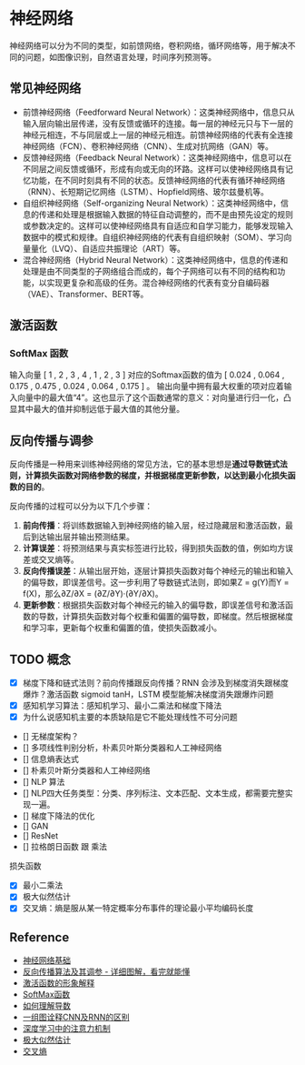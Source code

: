# 神经网络
神经网络可以分为不同的类型，如前馈网络，卷积网络，循环网络等，用于解决不同的问题，如图像识别，自然语言处理，时间序列预测等。

## 常见神经网络

* 前馈神经网络（Feedforward Neural Network）：这类神经网络中，信息只从输入层向输出层传递，没有反馈或循环的连接。每一层的神经元只与下一层的神经元相连，不与同层或上一层的神经元相连。前馈神经网络的代表有全连接神经网络（FCN）、卷积神经网络（CNN）、生成对抗网络（GAN）等。
* 反馈神经网络（Feedback Neural Network）：这类神经网络中，信息可以在不同层之间反馈或循环，形成有向或无向的环路。这样可以使神经网络具有记忆功能，在不同时刻具有不同的状态。反馈神经网络的代表有循环神经网络（RNN）、长短期记忆网络（LSTM）、Hopfield网络、玻尔兹曼机等。
* 自组织神经网络（Self-organizing Neural Network）：这类神经网络中，信息的传递和处理是根据输入数据的特征自动调整的，而不是由预先设定的规则或参数决定的。这样可以使神经网络具有自适应和自学习能力，能够发现输入数据中的模式和规律。自组织神经网络的代表有自组织映射（SOM）、学习向量量化（LVQ）、自适应共振理论（ART）等。
* 混合神经网络（Hybrid Neural Network）：这类神经网络中，信息的传递和处理是由不同类型的子网络组合而成的，每个子网络可以有不同的结构和功能，以实现更复杂和高级的任务。混合神经网络的代表有变分自编码器（VAE）、Transformer、BERT等。

## 激活函数

### SoftMax 函数
输入向量 [ 1 , 2 , 3 , 4 , 1 , 2 , 3 ] 对应的Softmax函数的值为 [ 0.024 , 0.064 , 0.175 , 0.475 , 0.024 , 0.064 , 0.175 ] 。
输出向量中拥有最大权重的项对应着输入向量中的最大值“4”。这也显示了这个函数通常的意义：对向量进行归一化，凸显其中最大的值并抑制远低于最大值的其他分量。

## 反向传播与调参

反向传播是一种用来训练神经网络的常见方法，它的基本思想是**通过导数链式法则，计算损失函数对网络参数的梯度，并根据梯度更新参数，以达到最小化损失函数的目的**。

反向传播的过程可以分为以下几个步骤：

1. **前向传播**：将训练数据输入到神经网络的输入层，经过隐藏层和激活函数，最后到达输出层并输出预测结果。
2. **计算误差**：将预测结果与真实标签进行比较，得到损失函数的值，例如均方误差或交叉熵等。
3. **反向传播误差**：从输出层开始，逐层计算损失函数对每个神经元的输出和输入的偏导数，即误差信号。这一步利用了导数链式法则，即如果Z = g(Y)而Y = f(X)，那么∂Z/∂X = (∂Z/∂Y)·(∂Y/∂X)。
4. **更新参数**：根据损失函数对每个神经元的输入的偏导数，即误差信号和激活函数的导数，计算损失函数对每个权重和偏置的偏导数，即梯度。然后根据梯度和学习率，更新每个权重和偏置的值，使损失函数减小。

## TODO 概念

* [x] 梯度下降和链式法则？前向传播跟反向传播？RNN 会涉及到梯度消失跟梯度爆炸？激活函数 sigmoid tanH，LSTM 模型能解决梯度消失跟爆炸问题
* [x] 感知机学习算法：感知机学习、最小二乘法和梯度下降法
* [x] 为什么说感知机主要的本质缺陷是它不能处理线性不可分问题
* [] 无梯度架构？
* [] 多项线性判别分析，朴素贝叶斯分类器和人工神经网络
* [] 信息熵表达式
* [] 朴素贝叶斯分类器和人工神经网络
* [] NLP 算法
* [] NLP四大任务类型：分类、序列标注、文本匹配、文本生成，都需要完整实现一遍。
* [] 梯度下降法的优化
* [] GAN
* [] ResNet
* [] 拉格朗日函数 跟 乘法

损失函数
* [x] 最小二乘法
* [x] 极大似然估计
* [x] 交叉熵：熵是服从某一特定概率分布事件的理论最小平均编码长度
## Reference

* [神经网络基础](https://www.cnblogs.com/maybe2030/p/5597716.html)
* [反向传播算法及其调参 - 详细图解，看完就能懂](https://blog.csdn.net/ft_sunshine/article/details/90221691)
* [激活函数的形象解释](https://www.zhihu.com/question/22334626)
* [SoftMax函数](https://en.wikipedia.org/wiki/Softmax_function)
* [如何理解导数](https://www.zhihu.com/question/28684811)
* [一组图诠释CNN及RNN的区别](https://blog.csdn.net/buptgshengod/article/details/78362575)
* [深度学习中的注意力机制](https://blog.csdn.net/tg229dvt5i93mxaq5a6u/article/details/78422216)
* [极大似然估计](https://www.matongxue.com/madocs/447/)
* [交叉熵](https://zhuanlan.zhihu.com/p/149186719)
